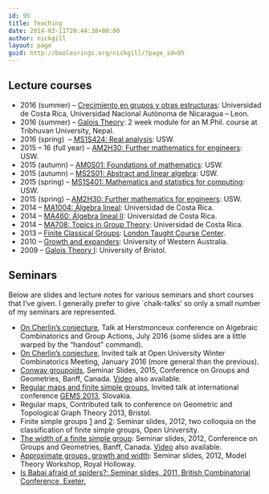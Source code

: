 ```yaml
---
id: 95
title: Teaching
date: 2014-03-11T20:44:38+00:00
author: nickgill
layout: page
guid: http://boolesrings.org/nickgill/?page_id=95
---
```

## Lecture courses

  * 2016 (summer) &#8211; [Crecimiento en grupos y otras estructuras](files/2016/07/19/crecimiento-en-grupos-y-otras-estructuras/): Universidad de Costa Rica, Universidad Nacional Autònoma de Nicaragua &#8211; Leon.
  * 2016 (summer) &#8211; [Galois Theory](http://www.rnta.eu/nap/): 2 week module for an M.Phil. course at Tribhuvan University, Nepal.
  * 2016 (spring)  &#8211; [MS1S424: Real analysis](https://icis.southwales.ac.uk/studentmodules/10232/studentmodulespecifications): USW.
  * 2015 &#8211; 16 (full year) &#8211; [AM2H30: Further mathematics for engineers](https://icis.southwales.ac.uk/studentmodules/101/studentmodulespecifications): USW.
  * 2015 (autumn) &#8211; [AM0S01: Foundations of mathematics](https://icis.southwales.ac.uk/studentmodules/8268/studentmodulespecifications): USW.
  * 2015 (autumn) &#8211; [MS2S01: Abstract and linear algebra](https://icis.southwales.ac.uk/studentmodules/8362/studentmodulespecifications): USW.
  * 2015 (spring) &#8211; [MS1S401: Mathematics and statistics for computing](https://icis.southwales.ac.uk/studentmodules/1676/studentmodulespecifications): USW.
  * 2015 (spring) &#8211; [AM2H30: Further mathematics for engineers](https://icis.southwales.ac.uk/studentmodules/101/studentmodulespecifications): USW.
  * 2014 &#8211; [MA1004: Álgebra lineal](http://boolesrings.org/nickgill/2014/07/29/ma1004-algebra-lineal/): Universidad de Costa Rica.
  * 2014 &#8211; [MA460: Álgebra lineal II](http://boolesrings.org/nickgill/2014/05/22/algebra-lineal-ii/): Universidad de Costa Rica.
  * 2014 &#8211; [MA708: Topics in Group Theory](http://boolesrings.org/nickgill/2014/03/11/topics-in-group-theory/): Universidad de Costa Rica.
  * 2013 &#8211; [Finite Classical Groups](http://boolesrings.org/nickgill/?p=97): [London Taught Course Center](http://www.ltcc.ac.uk/).
  * 2010 &#8211; [Growth and expanders](http://boolesrings.org/nickgill/?p=101): University of Western Australia.
  * 2009 &#8211; [Galois Theory I](http://boolesrings.org/nickgill/?p=104): University of Bristol.

## Seminars

Below are slides and lecture notes for various seminars and short courses that I&#8217;ve given. I generally prefer to give \`chalk-talks&#8217; so only a small number of my seminars are represented.

  * [On Cherlin&#8217;s conjecture](http://boolesrings.org/nickgill/files/2016/07/cherlin_herst.pdf), Talk at Herstmonceux conference on Algebraic Combinatorics and Group Actions, July 2016 (some slides are a little warped by the &#8220;handout&#8221; command).
  * [On Cherlin&#8217;s conjecture](http://boolesrings.org/nickgill/files/2016/04/cherlin.pdf), Invited talk at Open University Winter Combinatorics Meeting, January 2016 (more general than the previous).
  * [Conway groupoids](http://boolesrings.org/nickgill/files/2016/04/groupoids.pdf), Seminar Slides, 2015, Conference on Groups and Geometries, Banff, Canada. [Video](https://www.birs.ca/events/2015/5-day-workshops/15w5017/videos/watch/201505071749-Gill.html) also available.
  * [Regular maps and finite simple groups](regularmaps.pdf), Invited talk at international conference [GEMS 2013](http://univac.savbb.sk:8080/gems13/), Slovakia.
  * <a>Regular maps</a>, Contributed talk to conference on Geometric and Topological Graph Theory 2013, Bristol.
  * Finite simple groups [1](fg1.pdf) and [2](fg2.pdf): Seminar slides, 2012, two colloquia on the classification of finite simple groups, Open University.
  * [The width of a finite simple group](Banfftalk.pdf): Seminar slides, 2012, Conference on Groups and Geometries, Banff, Canada. [Video](http://www.birs.ca/events/2012/5-day-workshops/12w5034/videos/watch/201209050941-Gill.mp4) also available.
  * [Approximate groups, growth and width](modeltalk.pdf): Seminar slides, 2012, Model Theory Workshop, Royal Holloway.
  * [Is Babai afraid of spiders?: Seminar slides, 2011, British Combinatorial Conference, Exeter.](spidertalk2.pdf)
